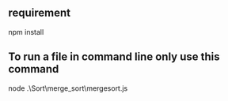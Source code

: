 ## requirement 
npm install

## To run a file in command line only use this command

node .\Sort\merge_sort\mergesort.js
